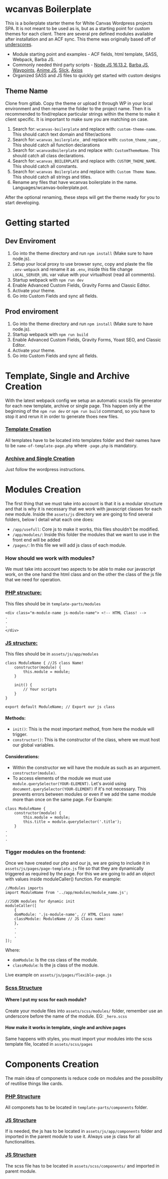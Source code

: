 wcanvas Boilerplate
===

This is a boilerplate starter theme for White Canvas Wordpress projects SPA.  It is not meant to be used as is, but as a starting point for custom themes
for each client.  There are several pre defined modules available after installation and an ACF sync.  This theme was originally based off of [underscores](https://underscores.me).

* Module starting point and examples - ACF fields, html template, SASS, Webpack, Barba JS.
* Commonly needed third party scripts - [Node JS 16.13.2](https://nodejs.org/), [Barba JS](https://barba.js.org/), [Waypoints](http://imakewebthings.com/waypoints/), [Anime JS](https://animejs.com/), [Slick](https://kenwheeler.github.io/slick/), [Axios](https://axios-http.com/docs/intro)
* Organized SASS and JS files to quickly get started with custom designs


Theme Name
---------------

Clone from gitlab. Copy the theme or upload it through WP in your local environment and then rename the folder to the project name.
Then it is recommended to find/replace particular strings within the theme to make it client specific.  It is important to make sure you are matching on case.

1. Search for: `wcanvas-boilerplate` and replace with: `custom-theme-name`.  This should catch text domain and filter/actions
2. Search for: `wcanvas_boilerplate_` and replace with: `custom_theme_name_`.  This should catch all function declarations
3. Search for: `wcanvasBoilerplate` and replace with: `CustomThemeName`.  This should catch all class declarations.
4. Search for: `wcanvas_BOILERPLATE` and replace with: `CUSTOM_THEME_NAME`.  This should catch all constants.
5. Search for: `wcanvas Boilerplate` and replace with: `Custom Theme Name`.  This should catch all strings and titles.
6. Rename any files that have wcanvas boilerplate in the name.  Languages/wcanvas-boilerplate.pot.

After the optional renaming, these steps will get the theme ready for you to start developing.

# Getting started

## Dev Enviroment

1. Go into the theme directory and run `npm install` (Make sure to have node.js).
2. Setup your local proxy to use browser sync, copy and plaste the file `.env-webpack` and rename it as `.env`, inside this file change `LOCAL_SERVER_URL` var value with your virtualhost (read all comments).
3. Startup webpack with `npm run dev`
4. Enable Advanced Custom Fields, Gravity Forms and Classic Editor.
5. Activate your theme.
6. Go into Custom Fields and sync all fields. 

## Prod enviroment
1. Go into the theme directory and run `npm install` (Make sure to have node.js).
2. Startup webpack with `npm run build`
4. Enable Advanced Custom Fields, Gravity Forms, Yoast SEO, and Classic Editor.
5. Activate your theme.
6. Go into Custom Fields and sync all fields. 

# Template, Single and Archive Creation
With the latest webpack config we setup an automatic scss/js file generator for each new template, archive or single page.
This happen only at the beginning of the `npm run dev` or `npm run build` command, so you have to stop it and rerun it in order to generate thoes new files.

### <ins>Template Creation</ins>
All templates have to be located into templates folder and their names have to be `name-of-template-page.php` where `-page.php` is mandatory.

### <ins>Archive and Single Creation</ins>
Just follow the wordpress instructions.

# Modules Creation

The first thing that we must take into account is that it is a modular structure and that is why it is necessary that we work with javascript classes for each new module.
Inside the `assets/js` directory we are going to find several folders, below I detail what each one does:

* `/app/usefull`: Core js to make it works, this files shouldn't be modified.
* `/app/modules/`: Inside this folder the modules that we want to use in the front end will be added
* `/pages/`: In this file we will add js class of each module.
  
### How should we work with modules?
We must take into account two aspects to be able to make our javascript work, on the one hand the html class and on the other the class of the js file that we need for operation.

### <ins>PHP structure:</ins>
This files should be in `template-parts/modules`
```
<div class="m-module-name js-module-name"> <!-- HTML Class! -->
.
.
.
</div>
```

### <ins>JS structure:</ins>
This files should be in `assets/js/app/modules`
```
class ModuleName { //JS class Name!
    constructor(module) {
        this.module = module;
    }

    init() {
        // Your scripts
    }
}

export default ModuleName; // Export our js class
```
#### Methods:

* `init()`: This is the most important method, from here the module will trigger.
* `constructor()`: This is the constructor of the class, where we must host our global variables.

#### Considerations:

* Within the constructor we will have the module as such as an argument. `constructor(module)`.
* To access elements of the module we must use `module.querySelector(YOUR-ELEMENT)`.
Let's avoid using `document.querySelector(YOUR-ELEMENT)` if it's not necessary. This prevents errors between modules or even if we add the same module more than once on the same page. For Example:
```
class ModuleName {
    constructor(module) {
        this.module = module;
        this.title = module.querySelector('.title');
    }
.
.
.
```

### Tigger modules on the frontend:

Once we have created our php and our js, we are going to include it in `assets/js/pages/page-template.js` file so that they are dynamically triggered as required by the page.
For this we are going to add an object with values ​​inside moduleCaller() function. For example:

```
//Modules imports
import ModuleName from '../app/modules/module_name.js';

//JSON modules for dynamic init
moduleCaller([
    {
    domModule: '.js-module-name', // HTML Class name!
    classModule: ModuleName // JS Class name!
    },
    .
    .
    .
]);
```
Where:
* `domModule`: Is the css class of the module.
* `classModule`: Is the js class of the module.

Live example on `assets/js/pages/flexible-page.js`

### <ins>Scss Structure</ins>
#### Where I put my scss for each module?
Create your module files into `assets/scss/modules/` folder, remember use an underscore before the name of the module.
EG: `_hero.scss`

#### How make it works in template, single and archive pages
Same happens with styles, you must import your modules into the scss template file, located in `assets/scss/pages`

# Components Creation
The main idea of components is reduce code on modules and the possibility of reutilise things like cards.

### <ins>PHP Structure</ins>
All componets has to be located in `template-parts/components` folder.

### <ins>JS Structure</ins>
If is needed, the js has to be located in `assets/js/app/components` folder and imported in the parent module to use it.
Always use js class for all functionalities.

### <ins>JS Structure</ins>
The scss file has to be located in `assets/scss/components/` and imported in parent module.